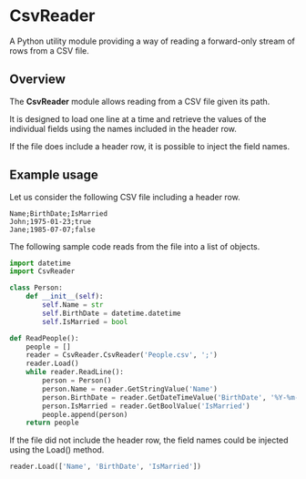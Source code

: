 # CsvReader

A Python utility module providing a way of reading a forward-only stream of rows from a CSV file.

## Overview

The **CsvReader** module allows reading from a CSV file given its path.

It is designed to load one line at a time and retrieve the values of the individual fields using the names included in the header row.

If the file does include a header row, it is possible to inject the field names.

## Example usage

Let us consider the following CSV file including a header row.

```
Name;BirthDate;IsMarried
John;1975-01-23;true
Jane;1985-07-07;false
```

The following sample code reads from the file into a list of objects.

```python
import datetime
import CsvReader

class Person:
    def __init__(self):
        self.Name = str
        self.BirthDate = datetime.datetime
        self.IsMarried = bool

def ReadPeople():
    people = []
    reader = CsvReader.CsvReader('People.csv', ';')
    reader.Load()
    while reader.ReadLine():
        person = Person()
        person.Name = reader.GetStringValue('Name')
        person.BirthDate = reader.GetDateTimeValue('BirthDate', '%Y-%m-%d')
        person.IsMarried = reader.GetBoolValue('IsMarried')
        people.append(person)
    return people
```

If the file did not include the header row, the field names could be injected using the Load() method.

```python
reader.Load(['Name', 'BirthDate', 'IsMarried'])
```

